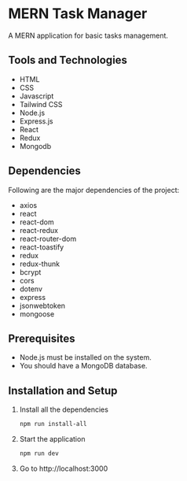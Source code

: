 # MERN Task Manager

A MERN application for basic tasks management.
## Tools and Technologies

- HTML
- CSS
- Javascript
- Tailwind CSS
- Node.js
- Express.js
- React
- Redux
- Mongodb

## Dependencies

Following are the major dependencies of the project:

- axios
- react
- react-dom
- react-redux
- react-router-dom
- react-toastify
- redux
- redux-thunk
- bcrypt
- cors
- dotenv
- express
- jsonwebtoken
- mongoose



## Prerequisites

- Node.js must be installed on the system.
- You should have a MongoDB database.

## Installation and Setup

1. Install all the dependencies

   ```sh
   npm run install-all
   ```

2. Start the application

   ```sh
   npm run dev
   ```

3. Go to http://localhost:3000
